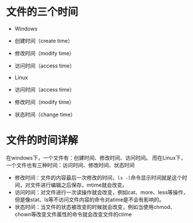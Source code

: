 # 文件的三个时间
- Windows
- 创建时间（create time）
- 修改时间（modify time）
- 访问时间（access time）

- Linux
- 访问时间（access time）
- 修改时间（modify time）
- 状态时间（change time）

# 文件的时间详解
在windows下，一个文件有：创建时间、修改时间、访问时间。
而在Linux下，一个文件也有三种时间：访问时间、修改时间、状态时间

- 修改时间：文件的内容最后一次修改的时间，`ls -l`命令显示时间就是这个时间，对文件进行编辑之后保存，mtime就会改变。
- 访问时间：对文件进行一次读操作就会改变，例如cat、more、less等操作，但是像stat、ls等不访问文件内容的命令对atime是不会有影响的。
- 状态时间：当文件的状态被改变的时候就会改变，例如当使用chmod、chown等改变文件属性的命令就会改变文件的ctime